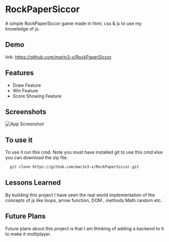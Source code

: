 
# RockPaperSiccor

A simple RockPaperSiccor game made in html, css & js to use my knowledge of js.





## Demo

link: https://github.com/marin3-x/RockPaperSiccor


## Features

- Draw Feature
- Win Feature
- Score Showing Feature

## Screenshots

![App Screenshot](https://marin3-x.github.io/RockPaperSiccor/image.png)


## To use it 

To use it run this cmd. Note you must have installed git to use this cmd else you can download the zip file.

```bash
  git clone https://github.com/marin3-x/RockPaperSiccor.git
```



## Lessons Learned
 By building this project I have seen the real world implementation of the concepts of js like loops, arrow function, DOM , methods Math.random etc.

## Future Plans

Future plans about this project is that I am thinking of adding a backend to it to make it multiplayer.
